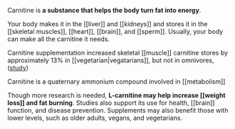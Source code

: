 Carnitine is **a substance that helps the body turn fat into energy**. 

Your body makes it in the [[liver]] and [[kidneys]] and stores it in the [[skeletal muscles]], [[heart]], [[brain]], and [[sperm]]. Usually, your body can make all the carnitine it needs.

Carnitine supplementation increased skeletal [[muscle]] carnitine stores  by approximately 13% in [[vegetarian|vegatarians]], but not in omnivores, ([study](https://ods.od.nih.gov/factsheets/Carnitine-HealthProfessional/))

Carnitine is a quaternary ammonium compound involved in [[metabolism]]

Though more research is needed, **L-carnitine may help increase [[weight loss]] and fat burning**. Studies also support its use for health, [[brain]] function, and disease prevention. Supplements may also benefit those with lower levels, such as older adults, vegans, and vegetarians.